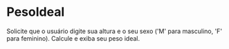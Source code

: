 # PesoIdeal
Solicite que o usuário digite sua altura e o seu sexo ('M' para masculino, 'F' para feminino). Calcule e exiba seu peso ideal.
